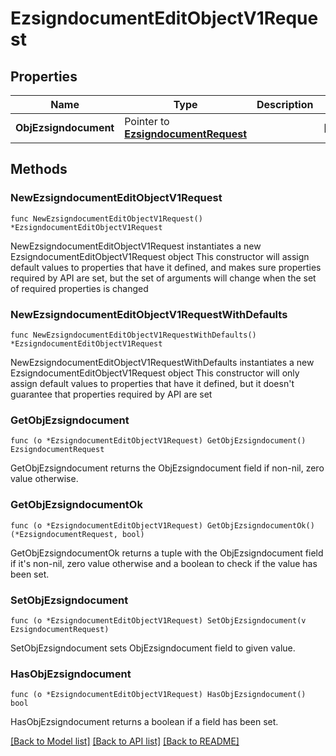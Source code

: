 # EzsigndocumentEditObjectV1Request

## Properties

Name | Type | Description | Notes
------------ | ------------- | ------------- | -------------
**ObjEzsigndocument** | Pointer to [**EzsigndocumentRequest**](ezsigndocument-Request.md) |  | [optional] 

## Methods

### NewEzsigndocumentEditObjectV1Request

`func NewEzsigndocumentEditObjectV1Request() *EzsigndocumentEditObjectV1Request`

NewEzsigndocumentEditObjectV1Request instantiates a new EzsigndocumentEditObjectV1Request object
This constructor will assign default values to properties that have it defined,
and makes sure properties required by API are set, but the set of arguments
will change when the set of required properties is changed

### NewEzsigndocumentEditObjectV1RequestWithDefaults

`func NewEzsigndocumentEditObjectV1RequestWithDefaults() *EzsigndocumentEditObjectV1Request`

NewEzsigndocumentEditObjectV1RequestWithDefaults instantiates a new EzsigndocumentEditObjectV1Request object
This constructor will only assign default values to properties that have it defined,
but it doesn't guarantee that properties required by API are set

### GetObjEzsigndocument

`func (o *EzsigndocumentEditObjectV1Request) GetObjEzsigndocument() EzsigndocumentRequest`

GetObjEzsigndocument returns the ObjEzsigndocument field if non-nil, zero value otherwise.

### GetObjEzsigndocumentOk

`func (o *EzsigndocumentEditObjectV1Request) GetObjEzsigndocumentOk() (*EzsigndocumentRequest, bool)`

GetObjEzsigndocumentOk returns a tuple with the ObjEzsigndocument field if it's non-nil, zero value otherwise
and a boolean to check if the value has been set.

### SetObjEzsigndocument

`func (o *EzsigndocumentEditObjectV1Request) SetObjEzsigndocument(v EzsigndocumentRequest)`

SetObjEzsigndocument sets ObjEzsigndocument field to given value.

### HasObjEzsigndocument

`func (o *EzsigndocumentEditObjectV1Request) HasObjEzsigndocument() bool`

HasObjEzsigndocument returns a boolean if a field has been set.


[[Back to Model list]](../README.md#documentation-for-models) [[Back to API list]](../README.md#documentation-for-api-endpoints) [[Back to README]](../README.md)


